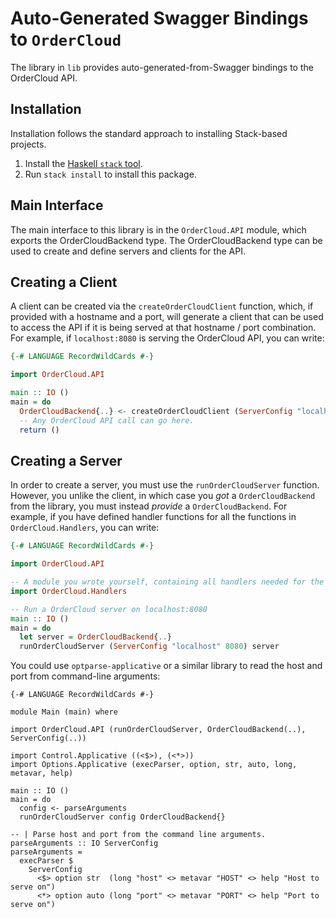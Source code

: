 # Auto-Generated Swagger Bindings to `OrderCloud`

The library in `lib` provides auto-generated-from-Swagger bindings to the OrderCloud API.

## Installation

Installation follows the standard approach to installing Stack-based projects.

1. Install the [Haskell `stack` tool](http://docs.haskellstack.org/en/stable/README).
2. Run `stack install` to install this package.

## Main Interface

The main interface to this library is in the `OrderCloud.API` module, which exports the OrderCloudBackend type. The OrderCloudBackend
type can be used to create and define servers and clients for the API.

## Creating a Client

A client can be created via the `createOrderCloudClient` function, which, if provided with a hostname and a port, will generate
a client that can be used to access the API if it is being served at that hostname / port combination. For example, if
`localhost:8080` is serving the OrderCloud API, you can write:

```haskell
{-# LANGUAGE RecordWildCards #-}

import OrderCloud.API

main :: IO ()
main = do
  OrderCloudBackend{..} <- createOrderCloudClient (ServerConfig "localhost" 8080)
  -- Any OrderCloud API call can go here.
  return ()
```

## Creating a Server

In order to create a server, you must use the `runOrderCloudServer` function. However, you unlike the client, in which case you *got* a `OrderCloudBackend`
from the library, you must instead *provide* a `OrderCloudBackend`. For example, if you have defined handler functions for all the
functions in `OrderCloud.Handlers`, you can write:

```haskell
{-# LANGUAGE RecordWildCards #-}

import OrderCloud.API

-- A module you wrote yourself, containing all handlers needed for the OrderCloudBackend type.
import OrderCloud.Handlers

-- Run a OrderCloud server on localhost:8080
main :: IO ()
main = do
  let server = OrderCloudBackend{..}
  runOrderCloudServer (ServerConfig "localhost" 8080) server
```

You could use `optparse-applicative` or a similar library to read the host and port from command-line arguments:
```
{-# LANGUAGE RecordWildCards #-}

module Main (main) where

import OrderCloud.API (runOrderCloudServer, OrderCloudBackend(..), ServerConfig(..))

import Control.Applicative ((<$>), (<*>))
import Options.Applicative (execParser, option, str, auto, long, metavar, help)

main :: IO ()
main = do
  config <- parseArguments
  runOrderCloudServer config OrderCloudBackend{}

-- | Parse host and port from the command line arguments.
parseArguments :: IO ServerConfig
parseArguments =
  execParser $
    ServerConfig
      <$> option str  (long "host" <> metavar "HOST" <> help "Host to serve on")
      <*> option auto (long "port" <> metavar "PORT" <> help "Port to serve on")
```

